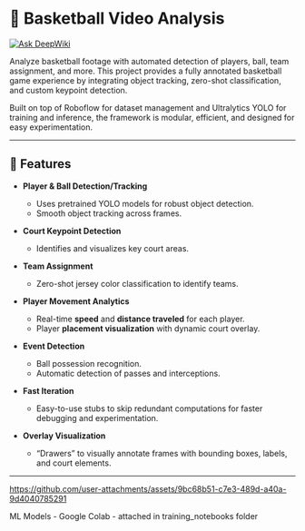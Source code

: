 # 🏀 Basketball Video Analysis

[![Ask DeepWiki](https://deepwiki.com/badge.svg)](https://deepwiki.com/JKSANJAY27/Basketball-Analysis)

Analyze basketball footage with automated detection of players, ball, team assignment, and more. This project provides a fully annotated basketball game experience by integrating object tracking, zero-shot classification, and custom keypoint detection.

Built on top of Roboflow for dataset management and Ultralytics YOLO for training and inference, the framework is modular, efficient, and designed for easy experimentation.

---

## 🚀 Features

- **Player & Ball Detection/Tracking**
  - Uses pretrained YOLO models for robust object detection.
  - Smooth object tracking across frames.

- **Court Keypoint Detection**
  - Identifies and visualizes key court areas.

- **Team Assignment**
  - Zero-shot jersey color classification to identify teams.

- **Player Movement Analytics**
  - Real-time **speed** and **distance traveled** for each player.
  - Player **placement visualization** with dynamic court overlay.

- **Event Detection**
  - Ball possession recognition.
  - Automatic detection of passes and interceptions.

- **Fast Iteration**
  - Easy-to-use stubs to skip redundant computations for faster debugging and experimentation.

- **Overlay Visualization**
  - “Drawers” to visually annotate frames with bounding boxes, labels, and court elements.

---

https://github.com/user-attachments/assets/9bc68b51-c7e3-489d-a40a-9d4040785291

ML Models - Google Colab - attached in training_notebooks folder


